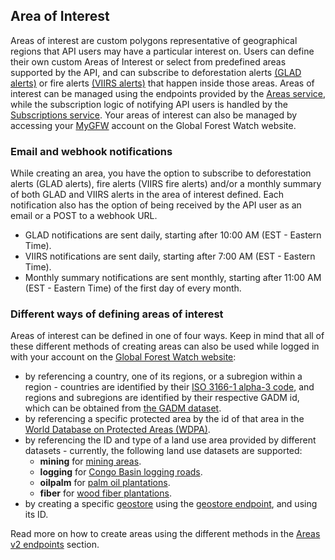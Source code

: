 ## Area of Interest

Areas of interest are custom polygons representative of geographical regions that API users may have a particular interest on. Users can define their own custom Areas of Interest or select from predefined areas supported by the API, and can subscribe to deforestation alerts [(GLAD alerts)](https://www.globalforestwatch.org/howto/webinars/webinar-glad-alerts.html) or fire alerts [(VIIRS alerts)](https://data.globalforestwatch.org/datasets/9ebf069428b140d59fc796fef2e1faa8) that happen inside those areas. Areas of interest can be managed using the endpoints provided by the [Areas service](reference.html#areas-v2), while the subscription logic of notifying API users is handled by the [Subscriptions service](reference.html#subscriptions). Your areas of interest can also be managed by accessing your [MyGFW](https://www.globalforestwatch.org/my-gfw/) account on the Global Forest Watch website.

### Email and webhook notifications

While creating an area, you have the option to subscribe to deforestation alerts (GLAD alerts), fire alerts (VIIRS fire alerts) and/or a monthly summary of both GLAD and VIIRS alerts in the area of interest defined. Each notification also has the option of being received by the API user as an email or a POST to a webhook URL.

* GLAD notifications are sent daily, starting after 10:00 AM (EST - Eastern Time).
* VIIRS notifications are sent daily, starting after 7:00 AM (EST - Eastern Time).
* Monthly summary notifications are sent monthly, starting after 11:00 AM (EST - Eastern Time) of the first day of every month.

### Different ways of defining areas of interest

Areas of interest can be defined in one of four ways. Keep in mind that all of these different methods of creating areas can also be used while logged in with your account on the [Global Forest Watch website](https://www.globalforestwatch.org/):

* by referencing a country, one of its regions, or a subregion within a region - countries are identified by their [ISO 3166-1 alpha-3 code](https://en.wikipedia.org/wiki/ISO_3166-1_alpha-3), and regions and subregions are identified by their respective GADM id, which can be obtained from [the GADM dataset](https://gadm.org/data.html).
* by referencing a specific protected area by the id of that area in the [World Database on Protected Areas (WDPA)](https://www.protectedplanet.net/).
* by referencing the ID and type of a land use area provided by different datasets - currently, the following land use datasets are supported: 
    * **mining** for [mining areas](http://api.resourcewatch.org/v1/dataset/c2142922-84d9-4564-8216-a4867b9e48c5).
    * **logging** for [Congo Basin logging roads](https://wri-01.carto.com/tables/gfw_oil_palm/public/map). 
    * **oilpalm** for [palm oil plantations](https://wri-01.carto.com/tables/gfw_woodfiber/public/map).
    * **fiber** for [wood fiber plantations](https://wri-01.carto.com/tables/osm_logging_roads/public/map).
* by creating a specific [geostore](concepts.html#geostore) using the [geostore endpoint](reference.html#create-a-geostore-object), and using its ID.

Read more on how to create areas using the different methods in the [Areas v2 endpoints](reference.html#creating-an-area) section.
